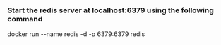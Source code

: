 ### Start the redis server at localhost:6379 using the following command
docker run --name redis -d -p 6379:6379 redis